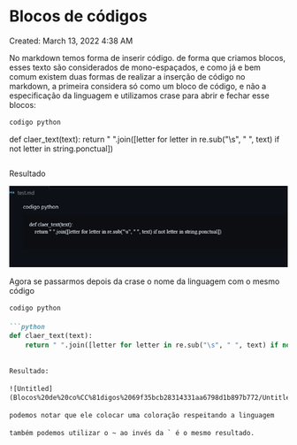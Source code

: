 # Blocos de códigos

Created: March 13, 2022 4:38 AM

No markdown temos forma de inserir código. de forma que criamos blocos, esses texto são considerados de mono-espaçados, e como já e bem comum existem duas formas de realizar a inserção de código no markdown, a primeira considera só como um bloco de código, e não a especificação  da linguagem e utilizamos  crase para abrir e fechar esse blocos:

```markdown
codigo python

```
def claer_text(text):
	return " ".join([letter for letter in re.sub("\s", " ", text) if not letter in string.ponctual])  

```

```

Resultado

![Untitled](Blocos%20de%20co%CC%81digos%2069f35bcb28314331aa6798d1b897b772/Untitled.png)

Agora se passarmos depois da crase o nome da linguagem com o mesmo código 

```markdown
codigo python

```python
def claer_text(text):
	return " ".join([letter for letter in re.sub("\s", " ", text) if not letter in string.ponctual])  

```
```

Resultado:

![Untitled](Blocos%20de%20co%CC%81digos%2069f35bcb28314331aa6798d1b897b772/Untitled%201.png)

podemos notar que ele colocar uma coloração respeitando a linguagem

também podemos utilizar o ~ ao invés da ` é o mesmo resultado.